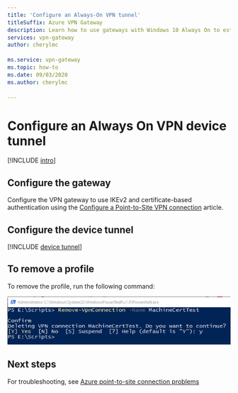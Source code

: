```yaml
---
title: 'Configure an Always-On VPN tunnel'
titleSuffix: Azure VPN Gateway
description: Learn how to use gateways with Windows 10 Always On to establish and configure persistent device tunnels to Azure.
services: vpn-gateway
author: cherylmc

ms.service: vpn-gateway
ms.topic: how-to
ms.date: 09/03/2020
ms.author: cherylmc

---
```

# Configure an Always On VPN device tunnel

[!INCLUDE [intro](../../includes/vpn-gateway-vwan-always-on-intro.md)]

## Configure the gateway

Configure the VPN gateway to use IKEv2 and certificate-based authentication using the [Configure a Point-to-Site VPN connection](vpn-gateway-howto-point-to-site-resource-manager-portal.md) article.

## Configure the device tunnel

[!INCLUDE [device tunnel](../../includes/vpn-gateway-vwan-always-on-device.md)]

## To remove a profile

To remove the profile, run the following command:

![Screenshot shows a PowerShell window that runs the command Remove-VpnConnection -Name MachineCertTest.](./media/vpn-gateway-howto-always-on-device-tunnel/cleanup.png)

## Next steps

For troubleshooting, see [Azure point-to-site connection problems](vpn-gateway-troubleshoot-vpn-point-to-site-connection-problems.md)
